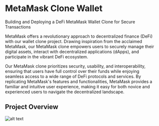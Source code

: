 # MetaMask Clone Wallet

Building and Deploying a DeFi MetaMask Wallet Clone for Secure Transactions

MetaMask offers a revolutionary approach to decentralized finance (DeFi) with our wallet clone project. Drawing inspiration from the acclaimed MetaMask, our MetaMask clone empowers users to securely manage their digital assets, interact with decentralized applications (dApps), and participate in the vibrant DeFi ecosystem.

Our MetaMask clone prioritizes security, usability, and interoperability, ensuring that users have full control over their funds while enjoying seamless access to a wide range of DeFi protocols and services. By replicating MetaMask's features and functionalities, MetaMask provides a familiar and intuitive user experience, making it easy for both novice and experienced users to navigate the decentralized landscape.

## Project Overview

![alt text](https://www.daulathussain.com/wp-content/uploads/2023/06/build-metamask-clone-chrome-extension.jpg)
